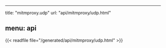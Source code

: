 
---
title: "mitmproxy.udp"
url: "api/mitmproxy/udp.html"

menu: api
---

{{< readfile file="/generated/api/mitmproxy/udp.html" >}}
